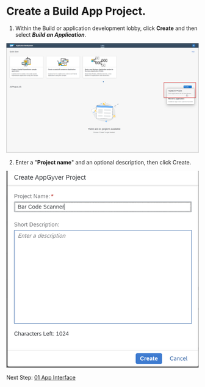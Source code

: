 # Create a Build App Project.


 1. Within the Build or application development lobby, click <b>Create</b> and then select <b><i>Build an Application</i></b>.
<img src="https://github.com/KanishkaRaghuraman/Bar-Code-Scanner-App/blob/main/00%20Create%20an%20Application/images/Create_AppGyver_Project.png?raw=true" alt="Creating an AppGyver project">


 2. Enter a  "<b>Project name</b>" and an optional description, then click Create.
 
 <img src="https://github.com/KanishkaRaghuraman/Bar-Code-Scanner-App/blob/main/00%20Create%20an%20Application/images/BarCode%20Scanner.png" alt="Naming the project">


Next Step:
<a href="https://github.com/KanishkaRaghuraman/Bar-Code-Scanner-App/blob/main/01%20App%20Interface/README.md"> 01 App Interface</a>
